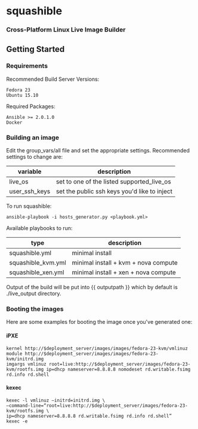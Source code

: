# squashible

### Cross-Platform Linux Live Image Builder

## Getting Started

### Requirements

Recommended Build Server Versions:

    Fedora 23
    Ubuntu 15.10

Required Packages:

    Ansible >= 2.0.1.0
    Docker

### Building an image

Edit the group_vars/all file and set the appropriate settings.  Recommended
settings to change are:

|variable|description|
|--------|-----------|
| live_os | set to one of the listed supported_live_os |
| user_ssh_keys | set the public ssh keys you'd like to inject |

To run squashible:

    ansible-playbook -i hosts_generator.py <playbook.yml>

Available playbooks to run:

|type|description|
|----|-----------|
| squashible.yml | minimal install |
| squashible_kvm.yml | minimal install + kvm + nova compute |
| squashible_xen.yml | minimal install + xen + nova compute |

Output of the build will be put into {{ outputpath }} which by default is
./live_output directory.

### Booting the images

Here are some examples for booting the image once you've generated one:

#### iPXE

    kernel http://$deployment_server/images/images/fedora-23-kvm/vmlinuz
    module http://$deployment_server/images/images/fedora-23-kvm/initrd.img
    imgargs vmlinuz root=live:http://$deployment_server/images/fedora-23-kvm/rootfs.img ip=dhcp nameserver=8.8.8.8 nomodeset rd.writable.fsimg rd.info rd.shell

#### kexec

    kexec -l vmlinuz —initrd=initrd.img \
    —command-line=“root=live:http://$deployment_server/images/fedora-23-kvm/rootfs.img \
    ip=dhcp nameserver=8.8.8.8 rd.writable.fsimg rd.info rd.shell”
    kexec -e
